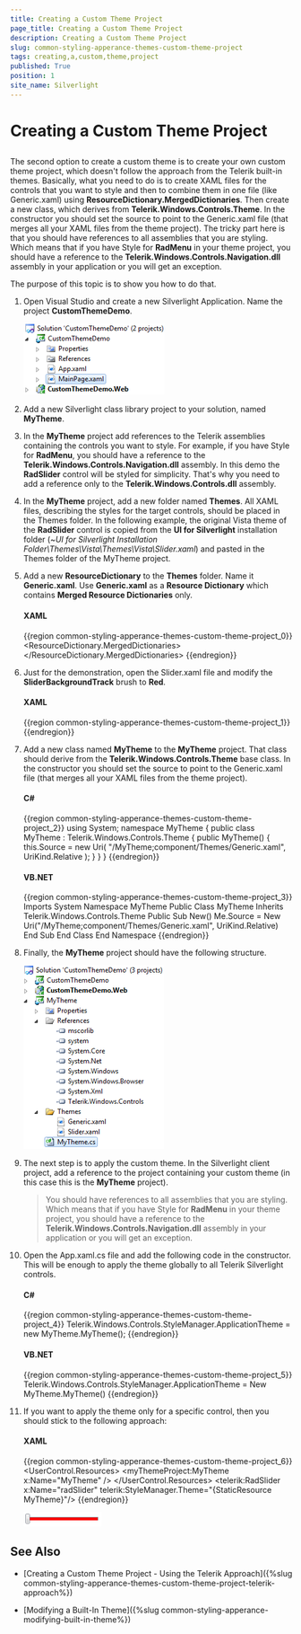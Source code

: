 ```yaml
---
title: Creating a Custom Theme Project
page_title: Creating a Custom Theme Project
description: Creating a Custom Theme Project
slug: common-styling-apperance-themes-custom-theme-project
tags: creating,a,custom,theme,project
published: True
position: 1
site_name: Silverlight
---
```


# Creating a Custom Theme Project



## 

The second option to create a custom theme is to create your own custom theme project, which doesn't follow the approach from the Telerik built-in themes. Basically, what you need to do is to create XAML files for the controls that you want to style and then to combine them in one file (like Generic.xaml) using __ResourceDictionary.MergedDictionaries__. Then create a new class, which derives from __Telerik.Windows.Controls.Theme__. In the constructor you should set the source to point to the Generic.xaml file (that merges all your XAML files from the theme project). The tricky part here is that you should have references to all assemblies that you are styling. Which means that if you have Style for __RadMenu__ in your theme project, you should have a reference to the __Telerik.Windows.Controls.Navigation.dll__ assembly in your application or you will get an exception.

The purpose of this topic is to show you how to do that.

1. Open Visual Studio and create a new Silverlight Application. Name the project __CustomThemeDemo__.

	![Common Styling Theming Creating Custom Theme 010](images/Common_StylingTheming_Creating_Custom_Theme_010.png)

1. Add a new Silverlight class library project to your solution, named __MyTheme__.

1. In the __MyTheme__ project add references to the Telerik assemblies containing the controls you want to style. For example, if you have Style for __RadMenu__, you should have a reference to the __Telerik.Windows.Controls.Navigation.dll__ assembly. In this demo the __RadSlider__ control will be styled for simplicity. That's why you need to add a reference only to the __Telerik.Windows.Controls.dll__ assembly.

1. In the __MyTheme__ project, add a new folder named __Themes__. All XAML files, describing the styles for the target controls, should be placed in the Themes folder. In the following example, the original Vista theme of the __RadSlider__ control is copied from the __UI for Silverlight__ installation folder (~*UI for Silverlight Installation Folder\Themes\Vista\Themes\Vista\Slider.xaml*) and pasted in the Themes folder of the MyTheme project.

1. Add a new __ResourceDictionary__ to the __Themes__ folder. Name it __Generic.xaml__. Use __Generic.xaml__ as a __Resource Dictionary__ which contains __Merged Resource Dictionaries__ only.
	
	#### __XAML__
	
	{{region common-styling-apperance-themes-custom-theme-project_0}}
		<ResourceDictionary
		    xmlns="http://schemas.microsoft.com/winfx/2006/xaml/presentation" 
		    xmlns:x="http://schemas.microsoft.com/winfx/2006/xaml">
		    <ResourceDictionary.MergedDictionaries>
		        <ResourceDictionary Source="/MyTheme;component/Themes/Slider.xaml" />
		    </ResourceDictionary.MergedDictionaries>
		</ResourceDictionary>
		{{endregion}}



1. Just for the demonstration, open the Slider.xaml file and modify the __SliderBackgroundTrack__ brush to __Red__.
	
	#### __XAML__
	
	{{region common-styling-apperance-themes-custom-theme-project_1}}
		<SolidColorBrush x:Key="SliderBackgroundTrack" Color="Red" />
		{{endregion}}


1. Add a new class named __MyTheme__ to the __MyTheme__ project. That class should derive from the __Telerik.Windows.Controls.Theme__ base class. In the constructor you should set the source to point to the Generic.xaml file (that merges all your XAML files from the theme project).

	#### __C#__
	
	{{region common-styling-apperance-themes-custom-theme-project_2}}
		using System;
		namespace MyTheme
		{
		    public class MyTheme : Telerik.Windows.Controls.Theme
		    {
		        public MyTheme()
		        {
		            this.Source = new Uri( "/MyTheme;component/Themes/Generic.xaml", UriKind.Relative );
		        }
		    }
		}
		{{endregion}}
	
	
	#### __VB.NET__
	
	{{region common-styling-apperance-themes-custom-theme-project_3}}
		Imports System
		Namespace MyTheme
		 Public Class MyTheme
		  Inherits Telerik.Windows.Controls.Theme
		  Public Sub New()
		   Me.Source = New Uri("/MyTheme;component/Themes/Generic.xaml", UriKind.Relative)
		  End Sub
		 End Class
		End Namespace
		{{endregion}}


1. Finally, the __MyTheme__ project should have the following structure.

	![Common Styling Theming Creating Custom Theme 020](images/Common_StylingTheming_Creating_Custom_Theme_020.png)


1. The next step is to apply the custom theme. In the Silverlight client project, add a reference to the project containing your custom theme (in this case this is the __MyTheme__ project). 

	>You should have references to all assemblies that you are styling. Which means that if you have Style for __RadMenu__ in your theme project, you should have a reference to the __Telerik.Windows.Controls.Navigation.dll__ assembly in your application or you will get an exception.


1. Open the App.xaml.cs file and add the following code in the constructor. This will be enough to apply the theme globally to all Telerik Silverlight controls.

	#### __C#__
	
	{{region common-styling-apperance-themes-custom-theme-project_4}}
		Telerik.Windows.Controls.StyleManager.ApplicationTheme = new MyTheme.MyTheme();
		{{endregion}}
	
	
	
	#### __VB.NET__
	
	{{region common-styling-apperance-themes-custom-theme-project_5}}
		Telerik.Windows.Controls.StyleManager.ApplicationTheme = New MyTheme.MyTheme()
		{{endregion}}



1. If you want to apply the theme only for a specific control, then you should stick to the following approach:

	#### __XAML__
	
	{{region common-styling-apperance-themes-custom-theme-project_6}}
		<UserControl.Resources>
		    <myThemeProject:MyTheme x:Name="MyTheme" />
		</UserControl.Resources>
		<Grid x:Name="LayoutRoot"
		        Background="White" Margin="50">
		    <telerik:RadSlider x:Name="radSlider"
		                        telerik:StyleManager.Theme="{StaticResource MyTheme}"/>
		</Grid>
		{{endregion}}
	
	
	![Common Styling Theming Creating Custom Theme 030](images/Common_StylingTheming_Creating_Custom_Theme_030.png)


## See Also

 * [Creating a Custom Theme Project - Using the Telerik Approach]({%slug common-styling-apperance-themes-custom-theme-project-telerik-approach%})

 * [Modifying a Built-In Theme]({%slug common-styling-apperance-modifying-built-in-theme%})
